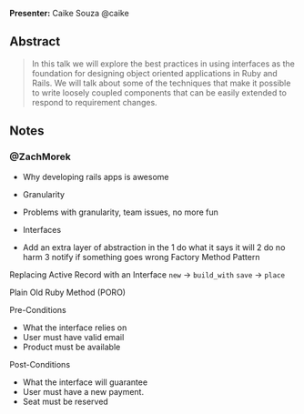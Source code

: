 **Presenter:** Caike Souza
@caike

## Abstract

> In this talk we will explore the best practices in using interfaces as the foundation for designing object oriented applications in Ruby and Rails. We will talk about some of the techniques that make it possible to write loosely coupled components that can be easily extended to respond to requirement changes.

## Notes

### @ZachMorek 

* Why developing rails apps is awesome
* Granularity
* Problems with granularity, team issues, no more fun

* Interfaces
* Add an extra layer of abstraction in the 
1 do what it says it will
2 do no harm
3 notify if something goes wrong
Factory Method Pattern

Replacing Active Record with an Interface
`new` -> `build_with`
`save` -> `place`

Plain Old Ruby Method (PORO)

Pre-Conditions
* What the interface relies on
* User must have valid email
* Product must be available

Post-Conditions
* What the interface will guarantee
* User must have a new payment.
* Seat must be reserved

Invariants
* True before, during and after
* User must be registered
* Store location must be open

Fat models; Thin controllers
Model != ActiveRecord::Base Models

Rails fails tests -> Rails is not your application -> It should be factorable into a Gem

Rails Models Complexity Pyramid
Base - 0 - Rails out of the Box
Mid - 1 - Protect AR::Base methods from controller
Top - 2 - Hide AR::Base classes from controller

## External Links

* [Some related website](http://www.example.com/)
